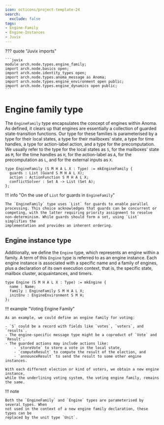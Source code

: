 ```yaml
---
icon: octicons/project-template-24
search:
  exclude: false
tags:
- Engine-Family
- Engine-Instances
- Juvix
---
```


??? quote "Juvix imports"

    ```juvix
    module arch.node.types.engine_family;
    import arch.node.basics open;
    import arch.node.identity_types open;
    import arch.node.types.anoma_message as Anoma;
    import arch.node.types.engine_environment open public;
    import arch.node.types.engine_dynamics open public;
    ```

# Engine family type

The `EngineFamily` type encapsulates the concept of engines within Anoma. As
defined, it clears up that engines are essentially a collection of guarded
state-transition functions. Our type for these families is parameterised by a
type for their local states, a type for their mailboxes' state, a type for time
handles, a type for action-label action, and a type for the precomputation.
We usually refer to the type for the local states as `S`, for the mailboxes' state
as `M`, for the time handles as `H`, for the action-label as `A`, for the precomputation
as `L`, and for the external inputs as `X`.

```juvix
type EngineFamily (S M H A L X : Type) := mkEngineFamily {
  guards : List (Guard S M H A L X);
  action : ActionFunction S M H A L X;
  conflictSolver : Set A -> List (Set A);
};
```

!!! info "On the use of `List` for guards in `EngineFamily`"

    The `EngineFamily` type uses `List` for guards to enable parallel
    processing. This choice acknowledges that guards can be concurrent or
    competing, with the latter requiring priority assignment to resolve
    non-determinism. While guards should form a set, using `List` simplifies the
    implementation and provides an inherent ordering.

## Engine instance type

Additionally, we define the `Engine` type, which represents an engine within a family.
A term of this `Engine` type is referred to as an engine instance. Each engine instance
is associated with a specific name and a family of engines, plus a declaration of its own
execution context, that is, the specific state, mailbox cluster, acquaintances, and timers.

```juvix
type Engine (S M H A L X : Type) := mkEngine {
  name : Name;
  family : EngineFamily S M H A L X;
  initEnv : EngineEnvironment S M H;
};
```

!!! example "Voting Engine Family"

    As an example, we could define an engine family for voting:

    - `S` could be a record with fields like `votes`, `voters`, and `results`.
    - The engine-specific message type might be a coproduct of `Vote` and `Result`.
    - The guarded actions may include actions like:
        - `storeVote` to store a vote in the local state,
        - `computeResult` to compute the result of the election, and
        - `announceResult` to send the result to some other engine instances.

    With each different election or kind of voters, we obtain a new engine instance,
    while the underlining voting system, the voting engine family, remains the same.

!!! note

    Both the `EngineFamily` and `Engine` types are parameterised by several types. When
    not used in the context of a new engine family declaration, these types can be
    replaced by the unit type `Unit`.
